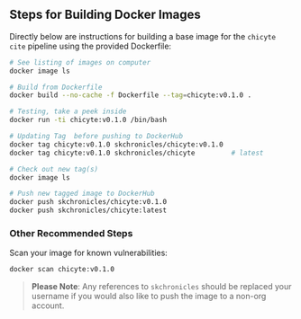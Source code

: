 ## Steps for Building Docker Images

Directly below are instructions for building a base image for the `chicyte cite` pipeline using the provided 
Dockerfile:

```bash
# See listing of images on computer
docker image ls

# Build from Dockerfile
docker build --no-cache -f Dockerfile --tag=chicyte:v0.1.0 .

# Testing, take a peek inside
docker run -ti chicyte:v0.1.0 /bin/bash

# Updating Tag  before pushing to DockerHub
docker tag chicyte:v0.1.0 skchronicles/chicyte:v0.1.0
docker tag chicyte:v0.1.0 skchronicles/chicyte         # latest

# Check out new tag(s)
docker image ls

# Push new tagged image to DockerHub
docker push skchronicles/chicyte:v0.1.0
docker push skchronicles/chicyte:latest
```

### Other Recommended Steps

Scan your image for known vulnerabilities:

```bash
docker scan chicyte:v0.1.0
```

> **Please Note**: Any references to `skchronicles` should be replaced your username if you would also like to push the image to a non-org account.
